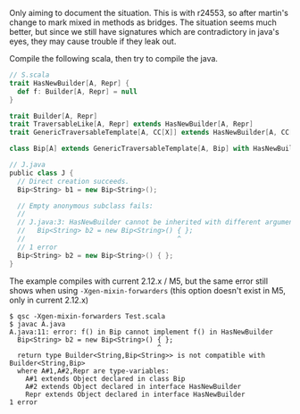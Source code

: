 Only aiming to document the situation.  This is with r24553, so after martin's change to mark mixed in methods as bridges.  The situation seems much better, but since we still have signatures which are contradictory in java's eyes, they may cause trouble if they leak out.

Compile the following scala, then try to compile the java.
```scala
// S.scala
trait HasNewBuilder[A, Repr] {
  def f: Builder[A, Repr] = null
}

trait Builder[A, Repr]
trait TraversableLike[A, Repr] extends HasNewBuilder[A, Repr]
trait GenericTraversableTemplate[A, CC[X]] extends HasNewBuilder[A, CC[A]]

class Bip[A] extends GenericTraversableTemplate[A, Bip] with HasNewBuilder[A, Bip[A]] { }
```
```scala
// J.java
public class J {
  // Direct creation succeeds.
  Bip<String> b1 = new Bip<String>();

  // Empty anonymous subclass fails:
  //
  // J.java:3: HasNewBuilder cannot be inherited with different arguments: <java.lang.String,Bip> and <java.lang.String,Bip<java.lang.String>>
  //   Bip<String> b2 = new Bip<String>() { };
  //                                      ^
  // 1 error  
  Bip<String> b2 = new Bip<String>() { };
}
```
The example compiles with current 2.12.x / M5, but the same error still shows when using `-Xgen-mixin-forwarders` (this option doesn't exist in M5, only in current 2.12.x)
```
$ qsc -Xgen-mixin-forwarders Test.scala
$ javac A.java
A.java:11: error: f() in Bip cannot implement f() in HasNewBuilder
  Bip<String> b2 = new Bip<String>() { };
                                     ^
  return type Builder<String,Bip<String>> is not compatible with Builder<String,Bip>
  where A#1,A#2,Repr are type-variables:
    A#1 extends Object declared in class Bip
    A#2 extends Object declared in interface HasNewBuilder
    Repr extends Object declared in interface HasNewBuilder
1 error
```
